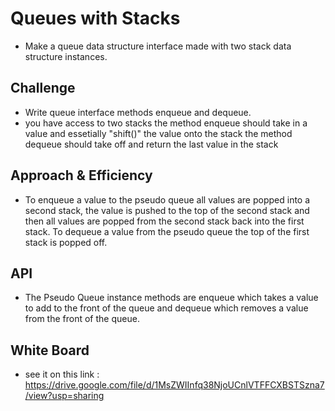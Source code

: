 # Queues with Stacks
* Make a queue data structure interface made with two stack data structure instances.

## Challenge
* Write queue interface methods enqueue and dequeue.
* you have access to two stacks the method enqueue should take in a value and essetially "shift()" the value onto the stack the method dequeue should take off and return the last value in the stack




## Approach & Efficiency
* To enqueue a value to the pseudo queue all values are popped into a second stack, the value is pushed to the top of the second stack and then all values are popped from the second stack back into the first stack. To dequeue a value from the pseudo queue the top of the first stack is popped off.


## API
* The Pseudo Queue instance methods are enqueue which takes a value to add to the front of the queue and dequeue which removes a value from the front of the queue.


## White Board 

* see it on this link : https://drive.google.com/file/d/1MsZWIInfq38NjoUCnlVTFFCXBSTSzna7/view?usp=sharing